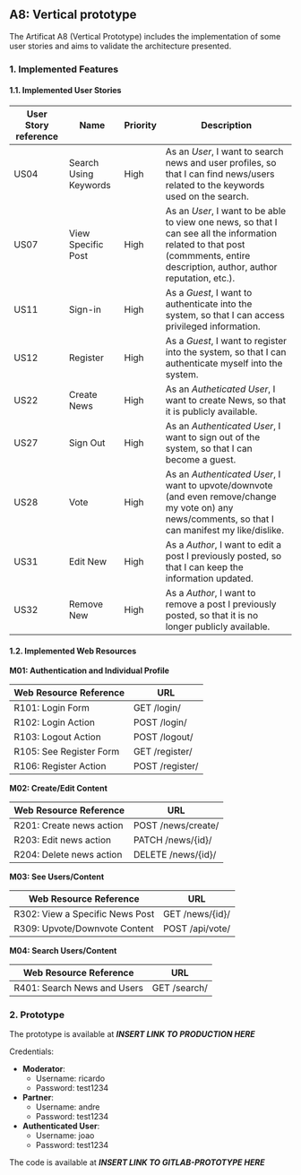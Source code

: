 ## A8: Vertical prototype

The Artificat A8 (Vertical Prototype) includes the implementation of some user stories and aims to validate the architecture presented.

### 1. Implemented Features

#### 1.1. Implemented User Stories

| User Story reference | Name                   | Priority                   | Description                   |
| -------------------- | ---------------------- | -------------------------- | ----------------------------- |
| US04                 | Search Using Keywords | High | As an *User*, I want to search news and user profiles, so that I can find news/users related to the keywords used on the search. |
| US07                 | View Specific Post | High | As an *User*, I want to be able to view one news, so that I can see all the information related to that post (commments, entire description, author, author reputation, etc.). |
| US11                 | Sign-in | High | As a *Guest*, I want to authenticate into the system, so that I can access privileged information. |
| US12                 | Register | High | As a *Guest*, I want to register into the system, so that I can authenticate myself into the system. |
| US22                 | Create News | High | As an *Autheticated User*, I want to create News, so that it is publicly available. |
| US27                 | Sign Out | High | As an *Authenticated User*, I want to sign out of the system, so that I can become a guest. |
| US28                 | Vote | High | As an *Authenticated User*, I want to upvote/downvote (and even remove/change my vote on) any news/comments, so that I can manifest my like/dislike. |
| US31                 | Edit New | High | As a *Author*, I want to edit a post I previously posted, so that I can keep the information updated. |
| US32                 | Remove New | High | As a *Author*, I want to remove a post I previously posted, so that it is no longer publicly available. |

#### 1.2. Implemented Web Resources

**M01: Authentication and Individual Profile** 

| Web Resource Reference | URL                            |
| ---------------------- | ------------------------------ |
| R101: Login Form | GET /login/ |
| R102: Login Action | POST /login/ |
| R103: Logout Action | POST /logout/ |
| R105: See Register Form | GET /register/ |
| R106: Register Action | POST /register/ |

**M02: Create/Edit Content**

| Web Resource Reference | URL                            |
| ---------------------- | ------------------------------ |
| R201: Create news action | POST /news/create/ |
| R203: Edit news action | PATCH /news/{id}/ |
| R204: Delete news action | DELETE /news/{id}/ |

**M03: See Users/Content**

| Web Resource Reference | URL                            |
| ---------------------- | ------------------------------ |
| R302: View a Specific News Post | GET /news/{id}/ |
| R309: Upvote/Downvote Content | POST /api/vote/ |

**M04: Search Users/Content**

| Web Resource Reference | URL                            |
| ---------------------- | ------------------------------ |
| R401: Search News and Users | GET /search/ |

### 2. Prototype

The prototype is available at ***INSERT LINK TO PRODUCTION HERE***

Credentials:
- **Moderator**: 
  - Username: ricardo
  - Password: test1234
- **Partner**:
  - Username: andre
  - Password: test1234
- **Authenticated User**:
  - Username: joao
  - Password: test1234
  
The code is available at ***INSERT LINK TO GITLAB-PROTOTYPE HERE***

